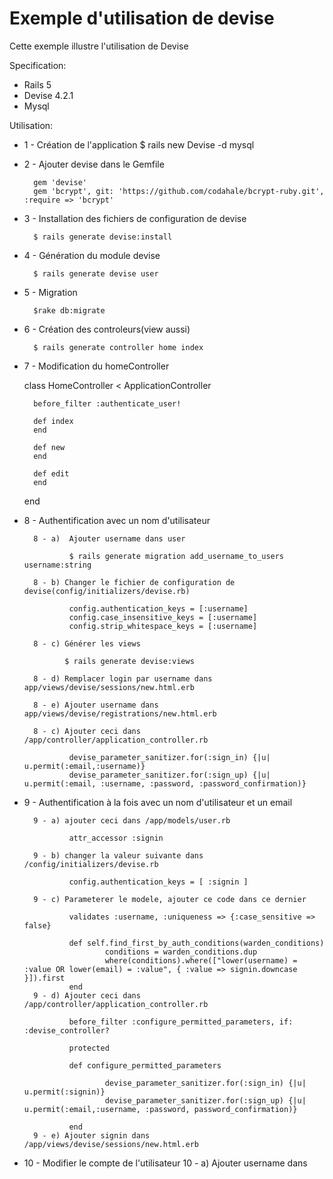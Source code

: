 # Exemple d'utilisation de devise

Cette exemple illustre l'utilisation de Devise

Specification:

* Rails 5
* Devise 4.2.1
* Mysql

Utilisation:

* 1 - Création de l'application 
        $ rails new Devise -d mysql
* 2 - Ajouter devise dans le Gemfile

        gem 'devise'
        gem 'bcrypt', git: 'https://github.com/codahale/bcrypt-ruby.git', :require => 'bcrypt'

* 3 - Installation des fichiers de configuration de devise

        $ rails generate devise:install

* 4 - Génération du module devise

        $ rails generate devise user

* 5 - Migration

        $rake db:migrate

* 6 - Création des controleurs(view aussi)

        $ rails generate controller home index

* 7 - Modification du homeController

    class HomeController < ApplicationController

        before_filter :authenticate_user!

        def index
        end

        def new
        end

        def edit
        end

    end
* 8 - Authentification avec un nom d'utilisateur

        8 - a)  Ajouter username dans user

                $ rails generate migration add_username_to_users username:string

        8 - b) Changer le fichier de configuration de devise(config/initializers/devise.rb)

                config.authentication_keys = [:username]
                config.case_insensitive_keys = [:username]
                config.strip_whitespace_keys = [:username]

        8 - c) Générer les views

               $ rails generate devise:views

        8 - d) Remplacer login par username dans app/views/devise/sessions/new.html.erb

        8 - e) Ajouter username dans app/views/devise/registrations/new.html.erb

        8 - c) Ajouter ceci dans /app/controller/application_controller.rb

                devise_parameter_sanitizer.for(:sign_in) {|u| u.permit(:email,:username)}
                devise_parameter_sanitizer.for(:sign_up) {|u| u.permit(:email, :username, :password, :password_confirmation)}

* 9 - Authentification à la fois avec un nom d'utilisateur et un email

        9 - a) ajouter ceci dans /app/models/user.rb

                attr_accessor :signin

        9 - b) changer la valeur suivante dans /config/initializers/devise.rb

                config.authentication_keys = [ :signin ]
                
        9 - c) Parameterer le modele, ajouter ce code dans ce dernier

                validates :username, :uniqueness => {:case_sensitive => false}

                def self.find_first_by_auth_conditions(warden_conditions)
                        conditions = warden_conditions.dup
                        where(conditions).where(["lower(username) = :value OR lower(email) = :value", { :value => signin.downcase }]).first
                end
        9 - d) Ajouter ceci dans /app/controller/application_controller.rb

                before_filter :configure_permitted_parameters, if: :devise_controller?

                protected

                def configure_permitted_parameters

                        devise_parameter_sanitizer.for(:sign_in) {|u| u.permit(:signin)}
                        devise_parameter_sanitizer.for(:sign_up) {|u| u.permit(:email,:username, :password, password_confirmation)}

                end
        9 - e) Ajouter signin dans /app/views/devise/sessions/new.html.erb

* 10 - Modifier le compte de l'utilisateur
        10 - a) Ajouter username dans 


